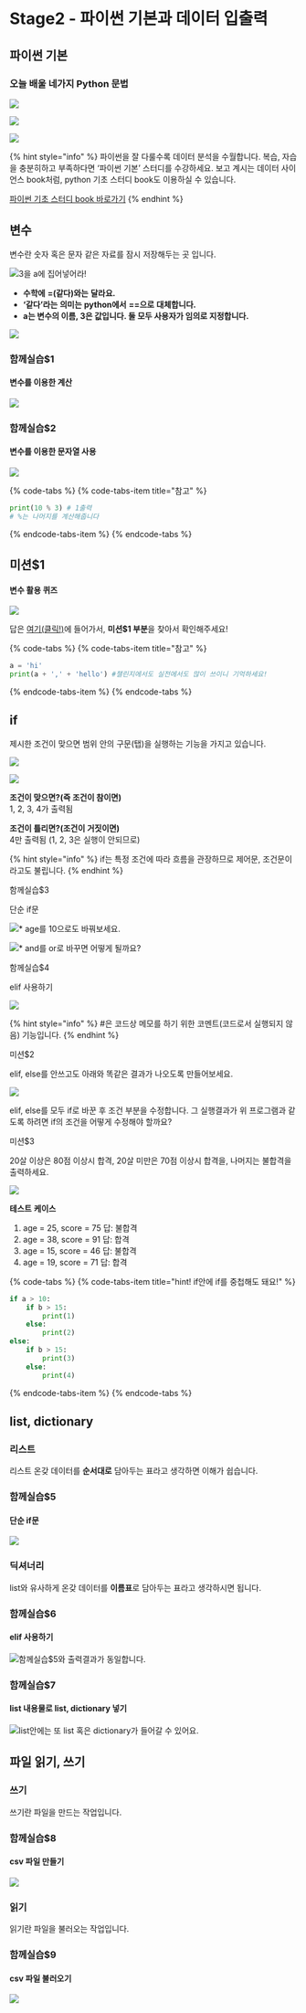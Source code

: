 # Stage2 - 파이썬 기본과 데이터 입출력

## 파이썬 기본

### 오늘 배울 네가지 Python 문법

![](../.gitbook/assets/image%20%284%29.png)

![](../.gitbook/assets/image%20%28110%29.png)

![](../.gitbook/assets/image%20%2878%29.png)

{% hint style="info" %}
파이썬을 잘 다룰수록 데이터 분석을 수월합니다. 복습, 자습을 충분히하고 부족하다면 ‘파이썬 기본’ 스터디를 수강하세요. 보고 계시는 데이터 사이언스 book처럼, python 기초 스터디 book도 이용하실 수 있습니다.

[파이썬 기초 스터디 book 바로가기](https://book.coalastudy.com/python-basic)
{% endhint %}

## 변수

변수란 숫자 혹은 문자 같은 자료를 잠시 저장해두는 곳 입니다.

![3&#xC744; a&#xC5D0; &#xC9D1;&#xC5B4;&#xB123;&#xC5B4;&#xB77C;!](../.gitbook/assets/image%20%28141%29.png)

* **수학에** **=\(같다\)와는** **달라요.**
* **‘같다’라는** **의미는** **python에서** **==으로** **대체합니다.**
* **a는 변수의 이름, 3은 값입니다. 둘 모두 사용자가 임의로 지정합니다.**

![](../.gitbook/assets/image%20%28314%29.png)

### 함께실습$1

#### 변수를 이용한 계산

![](../.gitbook/assets/image%20%28148%29.png)

### 함께실습$2

#### 변수를 이용한 문자열 사용

![](../.gitbook/assets/image%20%28219%29.png)

{% code-tabs %}
{% code-tabs-item title="참고" %}
```python
print(10 % 3) # 1출력
# %는 나머지를 계산해줍니다
```
{% endcode-tabs-item %}
{% endcode-tabs %}

## 미션$1

#### 변수 활용 퀴즈

![](../.gitbook/assets/image%20%28209%29.png)

답은 [여기\(클릭!\)](https://github.com/coalastudy/data-science-lv1/blob/master/week2/stage2.ipynb)에 들어가서, **미션$1 부분**을 찾아서 확인해주세요!

{% code-tabs %}
{% code-tabs-item title="참고" %}
```python
a = 'hi'
print(a + ',' + 'hello') #챌린지에서도 실전에서도 많이 쓰이니 기억하세요!
```
{% endcode-tabs-item %}
{% endcode-tabs %}

## if

제시한 조건이 맞으면 범위 안의 구문\(탭\)을 실행하는 기능을 가지고 있습니다.

![](../.gitbook/assets/image%20%28297%29.png)

![](../.gitbook/assets/image%20%28223%29.png)

**조건이 맞으면?\(즉 조건이 참이면\)**  
1, 2, 3, 4가 출력됨

**조건이 틀리면?\(조건이 거짓이면\)**  
4만 출력됨 \(1, 2, 3은 실행이 안되므로\)

{% hint style="info" %}
if는 특정 조건에 따라 흐름을 관장하므로 제어문, 조건문이라고도 불립니다.
{% endhint %}

함께실습$3

단순 if문

![\* age&#xB97C; 10&#xC73C;&#xB85C;&#xB3C4; &#xBC14;&#xAFD4;&#xBCF4;&#xC138;&#xC694;.](../.gitbook/assets/image%20%28121%29.png)

![\* and&#xB97C; or&#xB85C; &#xBC14;&#xAFB8;&#xBA74; &#xC5B4;&#xB5BB;&#xAC8C; &#xB420;&#xAE4C;&#xC694;?](../.gitbook/assets/image%20%28198%29.png)

함께실습$4

elif 사용하기

![](../.gitbook/assets/image%20%282%29.png)

{% hint style="info" %}
\#은 코드상 메모를 하기 위한 코멘트\(코드로서 실행되지 않음\) 기능입니다.
{% endhint %}

미션$2

elif, else를 안쓰고도 아래와 똑같은 결과가 나오도록 만들어보세요.

![](../.gitbook/assets/image%20%28289%29.png)

elif, else를 모두 if로 바꾼 후 조건 부분을 수정합니다. 그 실행결과가 위 프로그램과 같도록 하려면 if의 조건을 어떻게 수정해야 할까요?

미션$3

20살 이상은 80점 이상시 합격, 20살 미만은 70점 이상시 합격을, 나머지는 불합격을 출력하세요.

![](../.gitbook/assets/image%20%2850%29.png)

**테스트** **케이스**

1. age = 25, score = 75  답: 불합격
2. age = 38, score = 91  답: 합격
3. age = 15, score = 46  답: 불합격
4. age = 19, score = 71  답: 합격

{% code-tabs %}
{% code-tabs-item title="hint! if안에 if를 중첩해도 돼요!" %}
```python
if a > 10:
    if b > 15:
        print(1)
    else:
        print(2)
else:
    if b > 15:
        print(3)
    else:
        print(4)
```
{% endcode-tabs-item %}
{% endcode-tabs %}

## list, dictionary

### 리스트

리스트 온갖 데이터를 **순서대로** 담아두는 표라고 생각하면 이해가 쉽습니다.

### 함께실습$5

#### 단순 if문

![](../.gitbook/assets/image%20%28262%29.png)

### 딕셔너리

list와 유사하게 온갖 데이터를 **이름표**로 담아두는 표라고 생각하시면 됩니다.

### 함께실습$6

#### elif 사용하기

![&#xD568;&#xAED8;&#xC2E4;&#xC2B5;$5&#xC640; &#xCD9C;&#xB825;&#xACB0;&#xACFC;&#xAC00; &#xB3D9;&#xC77C;&#xD569;&#xB2C8;&#xB2E4;.](../.gitbook/assets/image%20%28186%29.png)

### 함께실습$7

#### list 내용물로 list, dictionary 넣기

![list&#xC548;&#xC5D0;&#xB294; &#xB610; list &#xD639;&#xC740; dictionary&#xAC00; &#xB4E4;&#xC5B4;&#xAC08; &#xC218; &#xC788;&#xC5B4;&#xC694;.](../.gitbook/assets/image%20%28143%29.png)

## 파일 읽기, 쓰기

### 쓰기

쓰기란 파일을 만드는 작업입니다.

### 함께실습$8

#### csv 파일 만들기

![](../.gitbook/assets/image%20%2839%29.png)

### 읽기

읽기란 파일을 불러오는 작업입니다.

### 함께실습$9

#### csv 파일 불러오기

![](../.gitbook/assets/image%20%2892%29.png)

